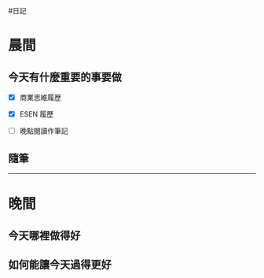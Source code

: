 #日記 
# 晨間

## 今天有什麼重要的事要做
- [x] 商業思維履歷
- [x] ESEN 履歷

- [ ] 晚點閱讀作筆記

## 隨筆

---

# 晚間

## 今天哪裡做得好

## 如何能讓今天過得更好